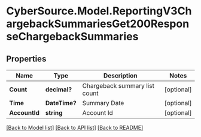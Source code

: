 # CyberSource.Model.ReportingV3ChargebackSummariesGet200ResponseChargebackSummaries
## Properties

Name | Type | Description | Notes
------------ | ------------- | ------------- | -------------
**Count** | **decimal?** | Chargeback summary list count | [optional] 
**Time** | **DateTime?** | Summary Date | [optional] 
**AccountId** | **string** | Account Id | [optional] 

[[Back to Model list]](../README.md#documentation-for-models) [[Back to API list]](../README.md#documentation-for-api-endpoints) [[Back to README]](../README.md)

